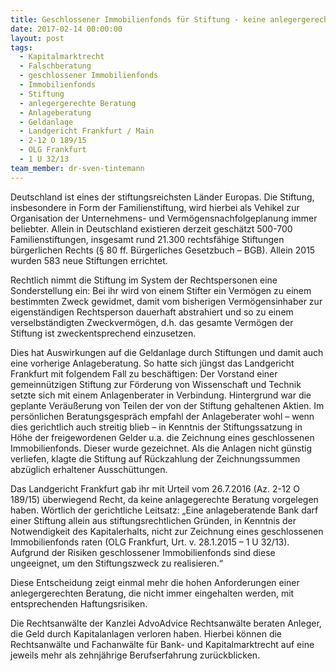 ```yaml
---
title: Geschlossener Immobilienfonds für Stiftung - keine anlegergerechte Beratung
date: 2017-02-14 00:00:00
layout: post
tags:
  - Kapitalmarktrecht
  - Falschberatung
  - geschlossener Immobilienfonds
  - Immobilienfonds
  - Stiftung
  - anlegergerechte Beratung
  - Anlageberatung
  - Geldanlage
  - Landgericht Frankfurt / Main
  - 2-12 O 189/15
  - OLG Frankfurt
  - 1 U 32/13
team_member: dr-sven-tintemann
---
```



Deutschland ist eines der stiftungsreichsten Länder Europas. Die Stiftung, insbesondere in Form der Familienstiftung, wird hierbei als Vehikel zur Organisation der Unternehmens- und Vermögensnachfolgeplanung immer beliebter. Allein in Deutschland existieren derzeit geschätzt 500-700 Familienstiftungen, insgesamt rund 21.300 rechtsfähige Stiftungen bürgerlichen Rechts (§ 80 ff. Bürgerliches Gesetzbuch – BGB). Allein 2015 wurden 583 neue Stiftungen errichtet.

Rechtlich nimmt die Stiftung im System der Rechtspersonen eine Sonderstellung ein: Bei ihr wird von einem Stifter ein Vermögen zu einem bestimmten Zweck gewidmet, damit vom bisherigen Vermögensinhaber zur eigenständigen Rechtsperson dauerhaft abstrahiert und so zu einem verselbständigten Zweckvermögen, d.h. das gesamte Vermögen der Stiftung ist zweckentsprechend einzusetzen.

Dies hat Auswirkungen auf die Geldanlage durch Stiftungen und damit auch eine vorherige Anlageberatung. So hatte sich jüngst das Landgericht Frankfurt mit folgendem Fall zu beschäftigen: Der Vorstand einer gemeinnützigen Stiftung zur Förderung von Wissenschaft und Technik setzte sich mit einem Anlagenberater in Verbindung. Hintergrund war die geplante Veräußerung von Teilen der von der Stiftung gehaltenen Aktien. Im persönlichen Beratungsgespräch empfahl der Anlageberater wohl – wenn dies gerichtlich auch streitig blieb – in Kenntnis der Stiftungssatzung in Höhe der freigewordenen Gelder u.a. die Zeichnung eines geschlossenen Immobilienfonds. Dieser wurde gezeichnet. Als die Anlagen nicht günstig verliefen, klagte die Stiftung auf Rückzahlung der Zeichnungssummen abzüglich erhaltener Ausschüttungen.

Das Landgericht Frankfurt gab ihr mit Urteil vom 26.7.2016 (Az. 2-12 O 189/15) überwiegend Recht, da keine anlagegerechte Beratung vorgelegen haben. Wörtlich der gerichtliche Leitsatz: „Eine anlageberatende Bank darf einer Stiftung allein aus stiftungsrechtlichen Gründen, in Kenntnis der Notwendigkeit des Kapitalerhalts, nicht zur Zeichnung eines geschlossenen Immobilienfonds raten (OLG Frankfurt, Urt. v. 28.1.2015 – 1 U 32/13). Aufgrund der Risiken geschlossener Immobilienfonds sind diese ungeeignet, um den Stiftungszweck zu realisieren.“

Diese Entscheidung zeigt einmal mehr die hohen Anforderungen einer anlegergerechten Beratung, die nicht immer eingehalten werden, mit entsprechenden Haftungsrisiken.

Die Rechtsanwälte der Kanzlei AdvoAdvice Rechtsanwälte beraten Anleger, die Geld durch Kapitalanlagen verloren haben. Hierbei können die Rechtsanwälte und Fachanwälte für Bank- und Kapitalmarktrecht auf eine jeweils mehr als zehnjährige Berufserfahrung zurückblicken.